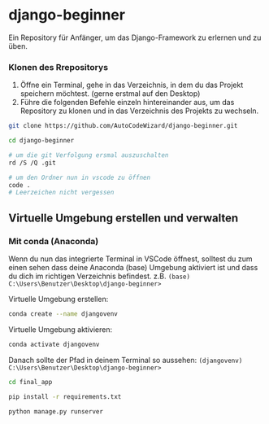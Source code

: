 # django-beginner
Ein Repository für Anfänger, um das Django-Framework zu erlernen und zu üben.


### Klonen des Rrepositorys
1. Öffne ein Terminal, gehe in das Verzeichnis, in dem du das Projekt speichern möchtest. (gerne erstmal auf den Desktop)
2. Führe die folgenden Befehle einzeln hintereinander aus, um das Repository zu klonen und in das Verzeichnis des Projekts zu wechseln.
```bash
git clone https://github.com/AutoCodeWizard/django-beginner.git
```
```bash
cd django-beginner
```
```bash
# um die git Verfolgung ersmal auszuschalten
rd /S /Q .git
```
```bash
# um den Ordner nun in vscode zu öffnen
code .
# Leerzeichen nicht vergessen
```

## Virtuelle Umgebung erstellen und verwalten

### Mit conda (Anaconda)
Wenn du nun das integrierte Terminal in VSCode öffnest, solltest du zum einen sehen dass deine Anaconda (base) Umgebung aktiviert ist und dass du dich im richtigen Verzeichnis befindest. z.B. `(base) C:\Users\Benutzer\Desktop\django-beginner>`

Virtuelle Umgebung erstellen:
```bash
conda create --name djangovenv
```
Virtuelle Umgebung aktivieren:
```bash
conda activate djangovenv
```
Danach sollte der Pfad in deinem Terminal so aussehen: `(djangovenv) C:\Users\Benutzer\Desktop\django-beginner>`

```bash
cd final_app
```
```bash
pip install -r requirements.txt
```
```bash
python manage.py runserver
```